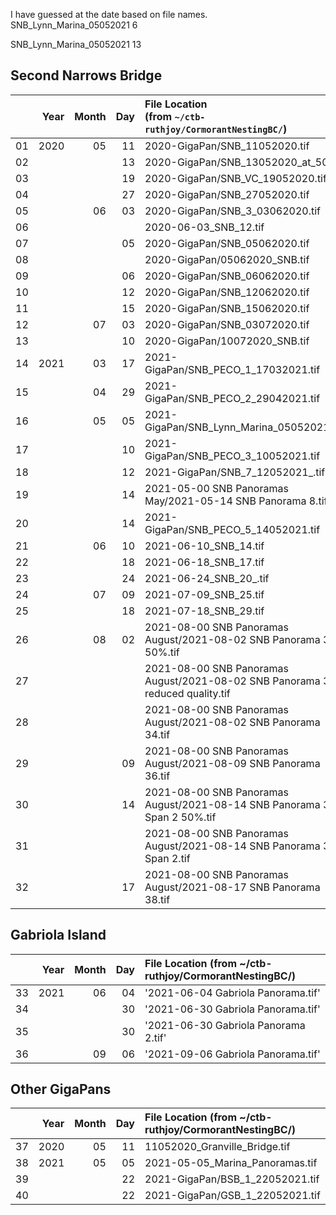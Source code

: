 I have guessed at the date based on file names. 
SNB_Lynn_Marina_05052021     6


SNB_Lynn_Marina_05052021    13

## Second Narrows Bridge
|    | Year | Month |  Day | File Location <br>(from `~/ctb-ruthjoy/CormorantNestingBC/`)                         | SNB1<br>(tr/va/te)  |  SNB2<br>(tr/va/te) |  SNB3<br>(tr/va/te) |
|----|-----:|------:|-----:|:-------------------------------------------------------------------------------|---------------------|---------------------|---------------------|
| 01 | 2020 |    05 |   11 | 2020-GigaPan/SNB_11052020.tif                                                  |                     |                     |                     |
| 02 |      |       |   13 | 2020-GigaPan/SNB_13052020_at_50.tif                                            |                     |                     |                     |
| 03 |      |       |   19 | 2020-GigaPan/SNB_VC_19052020.tif                                               |                     |                     |                     |
| 04 |      |       |   27 | 2020-GigaPan/SNB_27052020.tif                                                  |                     |                     |                     |
| 05 |      |    06 |   03 | 2020-GigaPan/SNB_3_03062020.tif                                                |                     |                     |                     |
| 06 |      |       |      | 2020-06-03_SNB_12.tif                                                          |      `36`/`10`/`12` |                     |                     |
| 07 |      |       |   05 | 2020-GigaPan/SNB_05062020.tif                                                  |                     |                     |                     |
| 08 |      |       |      | 2020-GigaPan/05062020_SNB.tif                                                  |                     |                     |                     |
| 09 |      |       |   06 | 2020-GigaPan/SNB_06062020.tif                                                  |                     |                     |                     |
| 10 |      |       |   12 | 2020-GigaPan/SNB_12062020.tif                                                  |                     |                     |                     |
| 11 |      |       |   15 | 2020-GigaPan/SNB_15062020.tif                                                  |                     |                     |                     |
| 12 |      |    07 |   03 | 2020-GigaPan/SNB_03072020.tif                                                  |                     |                     |                     |
| 13 |      |       |   10 | 2020-GigaPan/10072020_SNB.tif                                                  |                     |                     |                     |
| 14 | 2021 |    03 |   17 | 2021-GigaPan/SNB_PECO_1_17032021.tif                                           |                     |                     |                     |
| 15 |      |    04 |   29 | 2021-GigaPan/SNB_PECO_2_29042021.tif                                           |                     |                     |                     |
| 16 |      |    05 |   05 | 2021-GigaPan/SNB_Lynn_Marina_05052021.tif                                      |      `39`/`06`/`13` |                     |                     |
| 17 |      |       |   10 | 2021-GigaPan/SNB_PECO_3_10052021.tif                                           |                     |                     |                     |
| 18 |      |       |   12 | 2021-GigaPan/SNB_7_12052021_.tif                                               |                     |                     |                     |
| 19 |      |       |   14 | 2021-05-00 SNB Panoramas May/2021-05-14 SNB Panorama 8.tif                     |                     |                     |                     |
| 20 |      |       |   14 | 2021-GigaPan/SNB_PECO_5_14052021.tif                                           |                     |                     |                     |
| 21 |      |    06 |   10 | 2021-06-10_SNB_14.tif                                                          |      `39`/`11`/`07` |                     |                     |
| 22 |      |       |   18 | 2021-06-18_SNB_17.tif                                                          |      `44`/`08`/`04` |                     |                     |
| 23 |      |       |   24 | 2021-06-24_SNB_20_.tif                                                         |      `46`/`07`/`05` |      `26`/`06`/`05` |                     |
| 24 |      |    07 |   09 | 2021-07-09_SNB_25.tif                                                          |      `38`/`06`/`13` |                     |                     |
| 25 |      |       |   18 | 2021-07-18_SNB_29.tif                                                          |      `38`/`12`/`06` |                     |                     |
| 26 |      |    08 |   02 | 2021-08-00 SNB Panoramas August/2021-08-02 SNB Panorama 34 50%.tif             |                     |                     |                     |
| 27 |      |       |      | 2021-08-00 SNB Panoramas August/2021-08-02 SNB Panorama 34 reduced quality.tif |                     |                     |      `63`/`13`/`13` |
| 28 |      |       |      | 2021-08-00 SNB Panoramas August/2021-08-02 SNB Panorama 34.tif                 |                     |                     |                     |
| 29 |      |       |   09 | 2021-08-00 SNB Panoramas August/2021-08-09 SNB Panorama 36.tif                 |                     |                     |                     |
| 30 |      |       |   14 | 2021-08-00 SNB Panoramas August/2021-08-14 SNB Panorama 37 Span 2 50%.tif      |                     |                     |                     |
| 31 |      |       |      | 2021-08-00 SNB Panoramas August/2021-08-14 SNB Panorama 37 Span 2.tif          |                     |                     |                     |
| 32 |      |       |   17 | 2021-08-00 SNB Panoramas August/2021-08-17 SNB Panorama 38.tif                 |                     |                     |                     |

## Gabriola Island
|    | Year | Month |  Day | File Location (from ~/ctb-ruthjoy/CormorantNestingBC/)                         |
|----|-----:|------:|-----:|:-------------------------------------------------------------------------------|
| 33 | 2021 |    06 |   04 | '2021-06-04 Gabriola Panorama.tif'                                             |
| 34 |      |       |   30 | '2021-06-30 Gabriola Panorama.tif'                                             |
| 35 |      |       |   30 | '2021-06-30 Gabriola Panorama 2.tif'                                           |
| 36 |      |    09 |   06 | '2021-09-06 Gabriola Panorama.tif'                                             |

## Other GigaPans    
|    | Year | Month |  Day | File Location (from ~/ctb-ruthjoy/CormorantNestingBC/)                         |
|----|-----:|------:|-----:|:-------------------------------------------------------------------------------|
| 37 | 2020 |    05 |   11 | 11052020_Granville_Bridge.tif                                                  |
| 38 | 2021 |    05 |   05 | 2021-05-05_Marina_Panoramas.tif                                                |
| 39 |      |       |   22 | 2021-GigaPan/BSB_1_22052021.tif                                                |
| 40 |      |       |   22 | 2021-GigaPan/GSB_1_22052021.tif                                                |
